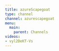 ```yaml
---
title: azureScapegoat
type: channel
channel: azurescapegoat
menu:
  main:
    parent: Channels
videos:
- vyl2DeKT-Vs
---
```

